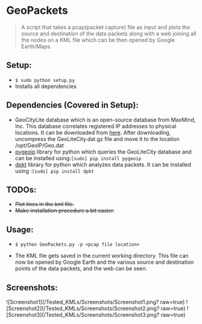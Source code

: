 # GeoPackets
>A script that takes a pcap(packet capture) file as input and plots the source and destination of the data packets along with a web joining all the nodes on a KML file which can be then opened by Google Earth/Maps.

## Setup:
* ``` $ sudo python setup.py ```
* Installs all dependencies

## Dependencies (Covered in Setup):
* GeoCityLite database which is an open-source database from MaxMind, Inc. This database correlates registered IP addresses to physical locations. It can be downloaded from [here](http://dev.maxmind.com/geoip/legacy/geolite/). After downloading, uncompress the GeoLiteCity.dat.gz file and move it to the location /opt/GeoIP/Geo.dat
* [pygeoip](https://github.com/appliedsec/pygeoip) library for python which queries the GeoLiteCity database and can be installed using:``` [sudo] pip install pygeoip ```
* [dpkt](https://github.com/kbandla/dpkt) library for python which analyzes data packets. It can be installed using :``` [sudo] pip install dpkt ```

## TODOs:
* ~~Plot lines in the kml file.~~
* ~~Make installation procedure a bit easier.~~


## Usage:

* ``` $ python GeoPackets.py -p <pcap file location> ```

* The KML file gets saved in the current working directory. This file can now be opened by Google Earth and the various source and destination points of the data packets, and the web can be seen.

## Screenshots:
![Screenshot1](/Tested_KMLs/Screenshots/Screenshot1.png? raw=true)
![Screenshot2](/Tested_KMLs/Screenshots/Screenshot2.png? raw=true)
![Screenshot3](/Tested_KMLs/Screenshots/Screenshot3.png? raw=true)







